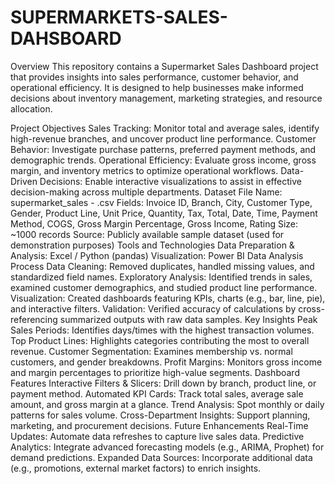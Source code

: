 # SUPERMARKETS-SALES-DAHSBOARD
Overview
This repository contains a Supermarket Sales Dashboard project that provides insights into sales performance, customer behavior, and operational efficiency. It is designed to help businesses make informed decisions about inventory management, marketing strategies, and resource allocation.

Project Objectives
Sales Tracking: Monitor total and average sales, identify high-revenue branches, and uncover product line performance.
Customer Behavior: Investigate purchase patterns, preferred payment methods, and demographic trends.
Operational Efficiency: Evaluate gross income, gross margin, and inventory metrics to optimize operational workflows.
Data-Driven Decisions: Enable interactive visualizations to assist in effective decision-making across multiple departments.
Dataset
File Name: supermarket_sales - .csv
Fields: Invoice ID, Branch, City, Customer Type, Gender, Product Line, Unit Price, Quantity, Tax, Total, Date, Time, Payment Method, COGS, Gross Margin Percentage, Gross Income, Rating
Size: ~1000 records
Source: Publicly available sample dataset (used for demonstration purposes)
Tools and Technologies
Data Preparation & Analysis: Excel / Python (pandas)
Visualization: Power BI 
Data Analysis Process
Data Cleaning: Removed duplicates, handled missing values, and standardized field names.
Exploratory Analysis: Identified trends in sales, examined customer demographics, and studied product line performance.
Visualization: Created dashboards featuring KPIs, charts (e.g., bar, line, pie), and interactive filters.
Validation: Verified accuracy of calculations by cross-referencing summarized outputs with raw data samples.
Key Insights
Peak Sales Periods: Identifies days/times with the highest transaction volumes.
Top Product Lines: Highlights categories contributing the most to overall revenue.
Customer Segmentation: Examines membership vs. normal customers, and gender breakdowns.
Profit Margins: Monitors gross income and margin percentages to prioritize high-value segments.
Dashboard Features
Interactive Filters & Slicers: Drill down by branch, product line, or payment method.
Automated KPI Cards: Track total sales, average sale amount, and gross margin at a glance.
Trend Analysis: Spot monthly or daily patterns for sales volume.
Cross-Department Insights: Support planning, marketing, and procurement decisions.
Future Enhancements
Real-Time Updates: Automate data refreshes to capture live sales data.
Predictive Analytics: Integrate advanced forecasting models (e.g., ARIMA, Prophet) for demand predictions.
Expanded Data Sources: Incorporate additional data (e.g., promotions, external market factors) to enrich insights.
